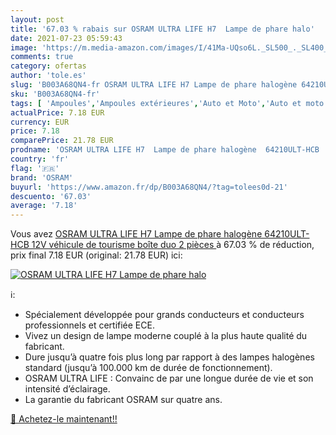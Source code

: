 ```yaml
---
layout: post
title: '67.03 % rabais sur OSRAM ULTRA LIFE H7  Lampe de phare halo'
date: 2021-07-23 05:59:43
image: 'https://m.media-amazon.com/images/I/41Ma-UQso6L._SL500_._SL400_.jpg'
comments: true
category: ofertas
author: 'tole.es'
slug: 'B003A68QN4-fr OSRAM ULTRA LIFE H7 Lampe de phare halogène 64210ULT-HCB...'
sku: 'B003A68QN4-fr'
tags: [ 'Ampoules','Ampoules extérieures','Auto et Moto','Auto et moto','Feux, ampoules et clignotants auto','Pièces détachées auto','osram', ]
actualPrice: 7.18 EUR
currency: EUR
price: 7.18
comparePrice: 21.78 EUR
prodname: 'OSRAM ULTRA LIFE H7  Lampe de phare halogène  64210ULT-HCB  12V véhicule de tourisme  boîte duo  2 pièces '
country: 'fr'
flag: '🇫🇷'
brand: 'OSRAM'
buyurl: 'https://www.amazon.fr/dp/B003A68QN4/?tag=tolees0d-21'
descuento: '67.03'
average: '7.18'
---
```


Vous avez [OSRAM ULTRA LIFE H7  Lampe de phare halogène  64210ULT-HCB  12V véhicule de tourisme  boîte duo  2 pièces ](https://www.amazon.fr/dp/B003A68QN4/?tag=tolees0d-21)  à  67.03 % de réduction, prix final  7.18 EUR (original: 21.78 EUR) ici:

[![OSRAM ULTRA LIFE H7  Lampe de phare halo](https://m.media-amazon.com/images/I/41Ma-UQso6L._SL500_._SL400_.jpg)](https://www.amazon.fr/dp/B003A68QN4/?tag=tolees0d-21)

ℹ️:

- Spécialement développée pour grands conducteurs et conducteurs professionnels et certifiée ECE.
- Vivez un design de lampe moderne couplé à la plus haute qualité du fabricant.
- Dure jusqu’à quatre fois plus long par rapport à des lampes halogènes standard (jusqu’à 100.000 km de durée de fonctionnement).
- OSRAM ULTRA LIFE : Convainc de par une longue durée de vie et son intensité d’éclairage.
- La garantie du fabricant OSRAM sur quatre ans.

[🛒 Achetez-le maintenant!!](https://www.amazon.fr/dp/B003A68QN4/?tag=tolees0d-21)
